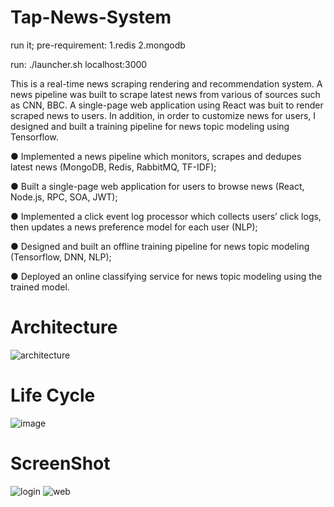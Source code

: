 # Tap-News-System
run it;
pre-requirement:
1.redis
2.mongodb

run:
./launcher.sh
localhost:3000

This is a real-time news scraping rendering and recommendation system. A news pipeline was built to scrape latest news from various of sources such as CNN, BBC. A single-page web application using React was buit to render scraped news to users. In addition, in order to customize news for users, I designed and built a training pipeline for news topic modeling using Tensorflow.

● Implemented a news pipeline which monitors, scrapes and dedupes latest news (MongoDB, Redis, RabbitMQ, TF-IDF);

● Built a single-page web application for users to browse news (React, Node.js, RPC, SOA, JWT);

● Implemented a click event log processor which collects users’ click logs, then updates a news preference model for each user (NLP);

● Designed and built an offline training pipeline for news topic modeling (Tensorflow, DNN, NLP);

● Deployed an online classifying service for news topic modeling using the trained model.

# Architecture
![architecture](https://user-images.githubusercontent.com/29580346/42471918-59705270-8374-11e8-9e42-4bbff803ba9b.png)

# Life Cycle
![image](https://github.com/wxm146case/Tap-News-System/blob/master/life%20cycle.PNG)

# ScreenShot
![login](https://user-images.githubusercontent.com/29580346/42471970-8a0e2326-8374-11e8-91f6-ea4c69ae105d.png)
![web](https://user-images.githubusercontent.com/29580346/42471971-8c174e36-8374-11e8-85e0-f9633e536bad.png)
